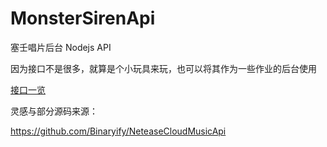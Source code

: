 # MonsterSirenApi

塞壬唱片后台 Nodejs API

因为接口不是很多，就算是个小玩具来玩，也可以将其作为一些作业的后台使用

[接口一览](./docs/dev/接口一览.md)

灵感与部分源码来源：

https://github.com/Binaryify/NeteaseCloudMusicApi